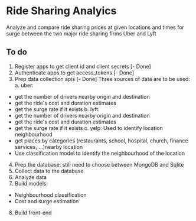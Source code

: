 # Ride Sharing Analyics

Analyze and compare ride sharing prices at given locations and times for surge between the two major ride sharing firms Uber and Lyft

## To do
1. Register apps to get client id and client secrets [- Done]
2. Authenticate apps to get access_tokens [- Done]
3. Prep data collection apis [- Done]
Three sources of data are to be used:
a. uber: 
- get the number of drivers nearby origin and destination
- get the ride's cost and duration estimates 
- get the surge rate if it exists
b. lyft:
- get the number of drivers nearby origin and destination
- get the ride's cost and duration estimates 
- get the surge rate if it exists
c. yelp: Used to identify location neighbourhood
- get places by categories (restaurants, school, hospital, church, finance services, ...)nearby location
- Use classification model to identify the neighbourhood of the location
4. Prep the database: still need to choose between MongoDB and Sqlite
5. Collect data to the database
6. Analyze data
7. Build models:
- Neighbourhood classification
- Cost and surge estimation
8. Build front-end
